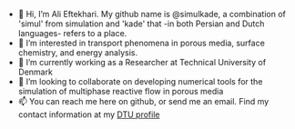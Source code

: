 - 👋 Hi, I’m Ali Eftekhari. My github name is @simulkade, a combination of 'simul' from simulation and 'kade' that -in both Persian and Dutch languages- refers to a place.
- 👀 I’m interested in transport phenomena in porous media, surface chemistry, and energy analysis.
- 🌱 I’m currently working as a Researcher at Technical University of Denmark
- 💞️ I’m looking to collaborate on developing numerical tools for the simulation of multiphase reactive flow in porous media
- 📫 You can reach me here on github, or send me an email. Find my contact information at my [DTU profile](https://orbit.dtu.dk/en/persons/ali-a-eftekhari)

<!---
simulkade/simulkade is a ✨ special ✨ repository because its `README.md` (this file) appears on your GitHub profile.
You can click the Preview link to take a look at your changes.
--->
